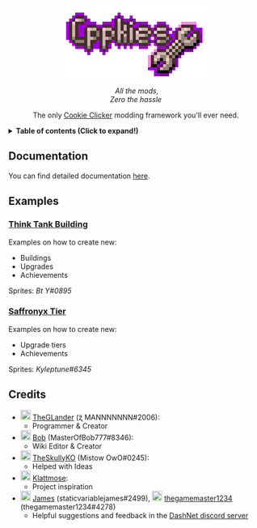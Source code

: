 <p align="center"><img align="center" src=./static/CppkiesLogoBig.png alt="Cppkies Logo"/></p>
<p align="center">
	<i> &nbspAll the mods,<br><underline>Zero the hassle </i>
</p>
<p align="center">The only <a href="https://orteil.dashnet.org/cookieclicker/">Cookie Clicker</a> modding framework you'll ever need.</p>

<details><summary><b>Table of contents (Click to expand!)</b></summary>
	
- [Cppkies](#cppkies)
	- [Documentation](#documentation)
	- [Examples](#examples)
		- [Think Tank **Building**](#think-tank-building)
		- [Saffronyx **Tier**](#saffronyx-tier)
	- [Credits](#credits)
</details>	

## Documentation

You can find detailed documentation [here](https://cppkies.js.org/#).

## Examples

### [Think Tank **Building**](https://github.com/Cppkies-Team/examples/tree/master/ThinkTank)

Examples on how to create new:
* Buildings
* Upgrades
* Achievements
<!--* (ALSO COULD USE AS) Minigames-->
Sprites: *Bt Y#0895*

### [Saffronyx **Tier**](https://github.com/Cppkies-Team/examples/tree/master/SaffronyxTier)

Examples on how to create new:
* Upgrade tiers
* Achievements

Sprites: *Kyleptune#6345*
<!--
### [LumpExample](https://github.com/Cppkies-Team/examples/tree/master/LumpExample)

This addon provides an example of creating a new lump type.

### [BuffExample](https://github.com/Cppkies-Team/examples/tree/master/BuffExample)

This addon provides an example of creating a new buff type, and adding a buff type to golden cookies.

### [MinigameExample](https://github.com/Cppkies-Team/examples/tree/master/MinigameExample)

This addon provides an example of creating a new plant, and a new soil type, a new spell, and a new pantheon spirit.
-->

## Credits

- <img src="https://avatars.githubusercontent.com/u/34986581" width="20px" height="20px"/>  [TheGLander](https://github.com/TheGLander) (ʐ̈ MANNNNNNN#2006):
  - Programmer & Creator
- <img src="https://avatars.githubusercontent.com/u/60078104" width="20px" height="20px"/>  [Bob](https://github.com/MasterOfBob777/) (MasterOfBob777#8346):
  - Wiki Editor & Creator
- <img src="https://user-images.githubusercontent.com/76597257/122590061-b57ddc00-d069-11eb-9cdf-46aea14de453.png" width="20px" height="20px"/>  [TheSkullyKO](https://github.com/TheSkullyKO) (Mistow OwO#0245):
  - Helped with Ideas
- <img src="https://avatars.githubusercontent.com/u/4196664?v=4" width="20px" height="20px"/>  [Klattmose](https://github.com/klattmose/):
  - Project inspiration
- <img src="https://user-images.githubusercontent.com/76597257/122590217-ea8a2e80-d069-11eb-98df-e3e79cf353d5.png" width="20px" height="20px"/>  [James](https://github.com/staticvariablejames/) (staticvariablejames#2499),
  <img src="https://cdn.discordapp.com/avatars/193505112650416128/a_9864bab8127e2c13f0fe73078f44d21a.gif" width="20px" height="20px"/>  [thegamemaster1234](https://github.com/gamrguy) (thegamemaster1234#4278)
  - Helpful suggestions and feedback in the [DashNet discord server](https://discord.gg/cookie)
